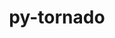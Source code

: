 ---
title: "py-tornado"
layout: cache
categories: [package, develop]
meta: {"versions": ["5.1.1", "6.2"], "compilers": ["gcc@=11.1.0"], "oss": ["ubuntu20.04"], "platforms": ["linux"], "targets": ["ppc64le", "x86_64_v3"], "stacks": ["data-vis-sdk", "e4s", "e4s-power", "root"], "num_specs": 52, "num_specs_by_stack": {"root": 52, "e4s-power": 24, "data-vis-sdk": 9, "e4s": 19}}
spec_details: [{"hash": "4ztwrll2mjc6qgy4zw3c54oiw6udgqli", "compiler": "gcc@=11.1.0", "versions": ["6.2"], "os": "ubuntu20.04", "platform": "linux", "target": "ppc64le", "variants": ["build_system=python_pip"], "stacks": ["root", "e4s-power"], "size": "-", "tarball": "https://binaries.spack.io/develop/build_cache/linux-ubuntu20.04-ppc64le/gcc-11.1.0/py-tornado-6.2/linux-ubuntu20.04-ppc64le-gcc-11.1.0-py-tornado-6.2-4ztwrll2mjc6qgy4zw3c54oiw6udgqli.spack"}, {"hash": "4hqax2vef3gjxwmhdb4qc3x6gdb3vikx", "compiler": "gcc@=11.1.0", "versions": ["6.2"], "os": "ubuntu20.04", "platform": "linux", "target": "ppc64le", "variants": ["build_system=python_pip"], "stacks": ["root", "e4s-power"], "size": "-", "tarball": "https://binaries.spack.io/develop/build_cache/linux-ubuntu20.04-ppc64le/gcc-11.1.0/py-tornado-6.2/linux-ubuntu20.04-ppc64le-gcc-11.1.0-py-tornado-6.2-4hqax2vef3gjxwmhdb4qc3x6gdb3vikx.spack"}, {"hash": "fbpgbxohvikgtcve65tg7hasj6j7mmmu", "compiler": "gcc@=11.1.0", "versions": ["6.2"], "os": "ubuntu20.04", "platform": "linux", "target": "ppc64le", "variants": ["build_system=python_pip"], "stacks": ["root", "e4s-power"], "size": "-", "tarball": "https://binaries.spack.io/develop/build_cache/linux-ubuntu20.04-ppc64le/gcc-11.1.0/py-tornado-6.2/linux-ubuntu20.04-ppc64le-gcc-11.1.0-py-tornado-6.2-fbpgbxohvikgtcve65tg7hasj6j7mmmu.spack"}, {"hash": "rsjifzu6stv4ghk3e5k3bxyfptumrqc3", "compiler": "gcc@=11.1.0", "versions": ["6.2"], "os": "ubuntu20.04", "platform": "linux", "target": "ppc64le", "variants": ["build_system=python_pip"], "stacks": ["root", "e4s-power"], "size": "-", "tarball": "https://binaries.spack.io/develop/build_cache/linux-ubuntu20.04-ppc64le/gcc-11.1.0/py-tornado-6.2/linux-ubuntu20.04-ppc64le-gcc-11.1.0-py-tornado-6.2-rsjifzu6stv4ghk3e5k3bxyfptumrqc3.spack"}, {"hash": "7ongcl5jl6hpclu3ruqa6x7twjw7bmul", "compiler": "gcc@=11.1.0", "versions": ["6.2"], "os": "ubuntu20.04", "platform": "linux", "target": "ppc64le", "variants": ["build_system=python_pip"], "stacks": ["root", "e4s-power"], "size": "-", "tarball": "https://binaries.spack.io/develop/build_cache/linux-ubuntu20.04-ppc64le/gcc-11.1.0/py-tornado-6.2/linux-ubuntu20.04-ppc64le-gcc-11.1.0-py-tornado-6.2-7ongcl5jl6hpclu3ruqa6x7twjw7bmul.spack"}, {"hash": "5gqyd5x6uxaznwssis6g7nxclqxjtnpq", "compiler": "gcc@=11.1.0", "versions": ["6.2"], "os": "ubuntu20.04", "platform": "linux", "target": "ppc64le", "variants": ["build_system=python_pip"], "stacks": ["root", "e4s-power"], "size": "-", "tarball": "https://binaries.spack.io/develop/build_cache/linux-ubuntu20.04-ppc64le/gcc-11.1.0/py-tornado-6.2/linux-ubuntu20.04-ppc64le-gcc-11.1.0-py-tornado-6.2-5gqyd5x6uxaznwssis6g7nxclqxjtnpq.spack"}, {"hash": "bmunth2yrvsi7nberl3stot6q26ya23z", "compiler": "gcc@=11.1.0", "versions": ["6.2"], "os": "ubuntu20.04", "platform": "linux", "target": "ppc64le", "variants": ["build_system=python_pip"], "stacks": ["root", "e4s-power"], "size": "-", "tarball": "https://binaries.spack.io/develop/build_cache/linux-ubuntu20.04-ppc64le/gcc-11.1.0/py-tornado-6.2/linux-ubuntu20.04-ppc64le-gcc-11.1.0-py-tornado-6.2-bmunth2yrvsi7nberl3stot6q26ya23z.spack"}, {"hash": "7hnalgl7nvytydc264dbfosnnxpuj77f", "compiler": "gcc@=11.1.0", "versions": ["6.2"], "os": "ubuntu20.04", "platform": "linux", "target": "ppc64le", "variants": ["build_system=python_pip"], "stacks": ["root", "e4s-power"], "size": "-", "tarball": "https://binaries.spack.io/develop/build_cache/linux-ubuntu20.04-ppc64le/gcc-11.1.0/py-tornado-6.2/linux-ubuntu20.04-ppc64le-gcc-11.1.0-py-tornado-6.2-7hnalgl7nvytydc264dbfosnnxpuj77f.spack"}, {"hash": "qq6ouqddkez6riii3gkoxamxfxamfqbn", "compiler": "gcc@=11.1.0", "versions": ["6.2"], "os": "ubuntu20.04", "platform": "linux", "target": "ppc64le", "variants": ["build_system=python_pip"], "stacks": ["root", "e4s-power"], "size": "-", "tarball": "https://binaries.spack.io/develop/build_cache/linux-ubuntu20.04-ppc64le/gcc-11.1.0/py-tornado-6.2/linux-ubuntu20.04-ppc64le-gcc-11.1.0-py-tornado-6.2-qq6ouqddkez6riii3gkoxamxfxamfqbn.spack"}, {"hash": "hhcyd7u77i3zlv5xxfeqpxz7ggmocptp", "compiler": "gcc@=11.1.0", "versions": ["6.2"], "os": "ubuntu20.04", "platform": "linux", "target": "ppc64le", "variants": ["build_system=python_pip"], "stacks": ["root", "e4s-power"], "size": "-", "tarball": "https://binaries.spack.io/develop/build_cache/linux-ubuntu20.04-ppc64le/gcc-11.1.0/py-tornado-6.2/linux-ubuntu20.04-ppc64le-gcc-11.1.0-py-tornado-6.2-hhcyd7u77i3zlv5xxfeqpxz7ggmocptp.spack"}, {"hash": "yz7ixt7bz47gvtqb44j33wx4sxjy5bnt", "compiler": "gcc@=11.1.0", "versions": ["6.2"], "os": "ubuntu20.04", "platform": "linux", "target": "ppc64le", "variants": ["build_system=python_pip"], "stacks": ["root", "e4s-power"], "size": "-", "tarball": "https://binaries.spack.io/develop/build_cache/linux-ubuntu20.04-ppc64le/gcc-11.1.0/py-tornado-6.2/linux-ubuntu20.04-ppc64le-gcc-11.1.0-py-tornado-6.2-yz7ixt7bz47gvtqb44j33wx4sxjy5bnt.spack"}, {"hash": "rtwk3tyk6om65myw4bgisnck6xffqikh", "compiler": "gcc@=11.1.0", "versions": ["6.2"], "os": "ubuntu20.04", "platform": "linux", "target": "ppc64le", "variants": ["build_system=python_pip"], "stacks": ["root", "e4s-power"], "size": "-", "tarball": "https://binaries.spack.io/develop/build_cache/linux-ubuntu20.04-ppc64le/gcc-11.1.0/py-tornado-6.2/linux-ubuntu20.04-ppc64le-gcc-11.1.0-py-tornado-6.2-rtwk3tyk6om65myw4bgisnck6xffqikh.spack"}, {"hash": "4scatfwwkjb7tqbdr4234beyagkpd6cs", "compiler": "gcc@=11.1.0", "versions": ["6.2"], "os": "ubuntu20.04", "platform": "linux", "target": "ppc64le", "variants": ["build_system=python_pip"], "stacks": ["root", "e4s-power"], "size": "-", "tarball": "https://binaries.spack.io/develop/build_cache/linux-ubuntu20.04-ppc64le/gcc-11.1.0/py-tornado-6.2/linux-ubuntu20.04-ppc64le-gcc-11.1.0-py-tornado-6.2-4scatfwwkjb7tqbdr4234beyagkpd6cs.spack"}, {"hash": "jgaj32lziez35fxtdgv4clvhjaglbi64", "compiler": "gcc@=11.1.0", "versions": ["5.1.1"], "os": "ubuntu20.04", "platform": "linux", "target": "ppc64le", "variants": ["build_system=python_pip"], "stacks": ["root", "e4s-power"], "size": "-", "tarball": "https://binaries.spack.io/develop/build_cache/linux-ubuntu20.04-ppc64le/gcc-11.1.0/py-tornado-5.1.1/linux-ubuntu20.04-ppc64le-gcc-11.1.0-py-tornado-5.1.1-jgaj32lziez35fxtdgv4clvhjaglbi64.spack"}, {"hash": "e5zbdt7or6nv43tibxbhhz6qxpbjhy4n", "compiler": "gcc@=11.1.0", "versions": ["5.1.1"], "os": "ubuntu20.04", "platform": "linux", "target": "ppc64le", "variants": ["build_system=python_pip"], "stacks": ["root", "e4s-power"], "size": "-", "tarball": "https://binaries.spack.io/develop/build_cache/linux-ubuntu20.04-ppc64le/gcc-11.1.0/py-tornado-5.1.1/linux-ubuntu20.04-ppc64le-gcc-11.1.0-py-tornado-5.1.1-e5zbdt7or6nv43tibxbhhz6qxpbjhy4n.spack"}, {"hash": "4jt5fxtynm4tfeztrgjraid3qefsmhf7", "compiler": "gcc@=11.1.0", "versions": ["5.1.1"], "os": "ubuntu20.04", "platform": "linux", "target": "ppc64le", "variants": ["build_system=python_pip"], "stacks": ["root", "e4s-power"], "size": "-", "tarball": "https://binaries.spack.io/develop/build_cache/linux-ubuntu20.04-ppc64le/gcc-11.1.0/py-tornado-5.1.1/linux-ubuntu20.04-ppc64le-gcc-11.1.0-py-tornado-5.1.1-4jt5fxtynm4tfeztrgjraid3qefsmhf7.spack"}, {"hash": "2gonwsnqrgfj53cst2eleqef4c5vrw55", "compiler": "gcc@=11.1.0", "versions": ["5.1.1"], "os": "ubuntu20.04", "platform": "linux", "target": "ppc64le", "variants": ["build_system=python_pip"], "stacks": ["root", "e4s-power"], "size": "-", "tarball": "https://binaries.spack.io/develop/build_cache/linux-ubuntu20.04-ppc64le/gcc-11.1.0/py-tornado-5.1.1/linux-ubuntu20.04-ppc64le-gcc-11.1.0-py-tornado-5.1.1-2gonwsnqrgfj53cst2eleqef4c5vrw55.spack"}, {"hash": "nozo6tqx62vdb6eb4wvqvp6zun6a7ttc", "compiler": "gcc@=11.1.0", "versions": ["5.1.1"], "os": "ubuntu20.04", "platform": "linux", "target": "ppc64le", "variants": ["build_system=python_pip"], "stacks": ["root", "e4s-power"], "size": "-", "tarball": "https://binaries.spack.io/develop/build_cache/linux-ubuntu20.04-ppc64le/gcc-11.1.0/py-tornado-5.1.1/linux-ubuntu20.04-ppc64le-gcc-11.1.0-py-tornado-5.1.1-nozo6tqx62vdb6eb4wvqvp6zun6a7ttc.spack"}, {"hash": "kzhldabeoekwnuqs2ntyfcep3aerc4kh", "compiler": "gcc@=11.1.0", "versions": ["5.1.1"], "os": "ubuntu20.04", "platform": "linux", "target": "ppc64le", "variants": ["build_system=python_pip"], "stacks": ["root", "e4s-power"], "size": "-", "tarball": "https://binaries.spack.io/develop/build_cache/linux-ubuntu20.04-ppc64le/gcc-11.1.0/py-tornado-5.1.1/linux-ubuntu20.04-ppc64le-gcc-11.1.0-py-tornado-5.1.1-kzhldabeoekwnuqs2ntyfcep3aerc4kh.spack"}, {"hash": "igki7kh5ujqfx6ihjqk7srafhocfct5h", "compiler": "gcc@=11.1.0", "versions": ["6.2"], "os": "ubuntu20.04", "platform": "linux", "target": "ppc64le", "variants": ["build_system=python_pip"], "stacks": ["root", "e4s-power"], "size": "-", "tarball": "https://binaries.spack.io/develop/build_cache/linux-ubuntu20.04-ppc64le/gcc-11.1.0/py-tornado-6.2/linux-ubuntu20.04-ppc64le-gcc-11.1.0-py-tornado-6.2-igki7kh5ujqfx6ihjqk7srafhocfct5h.spack"}, {"hash": "vowrpx35qr6dsvpsdshnzpftlvepqpqn", "compiler": "gcc@=11.1.0", "versions": ["6.2"], "os": "ubuntu20.04", "platform": "linux", "target": "ppc64le", "variants": ["build_system=python_pip"], "stacks": ["root", "e4s-power"], "size": "-", "tarball": "https://binaries.spack.io/develop/build_cache/linux-ubuntu20.04-ppc64le/gcc-11.1.0/py-tornado-6.2/linux-ubuntu20.04-ppc64le-gcc-11.1.0-py-tornado-6.2-vowrpx35qr6dsvpsdshnzpftlvepqpqn.spack"}, {"hash": "uio7l5cs7sj4slytnjb3uwqhmo3qsafs", "compiler": "gcc@=11.1.0", "versions": ["6.2"], "os": "ubuntu20.04", "platform": "linux", "target": "ppc64le", "variants": ["build_system=python_pip"], "stacks": ["root", "e4s-power"], "size": "-", "tarball": "https://binaries.spack.io/develop/build_cache/linux-ubuntu20.04-ppc64le/gcc-11.1.0/py-tornado-6.2/linux-ubuntu20.04-ppc64le-gcc-11.1.0-py-tornado-6.2-uio7l5cs7sj4slytnjb3uwqhmo3qsafs.spack"}, {"hash": "zyjgdh7afu5wwkwzs5rbz2fzse3y4ixi", "compiler": "gcc@=11.1.0", "versions": ["6.2"], "os": "ubuntu20.04", "platform": "linux", "target": "ppc64le", "variants": ["build_system=python_pip"], "stacks": ["root", "e4s-power"], "size": "-", "tarball": "https://binaries.spack.io/develop/build_cache/linux-ubuntu20.04-ppc64le/gcc-11.1.0/py-tornado-6.2/linux-ubuntu20.04-ppc64le-gcc-11.1.0-py-tornado-6.2-zyjgdh7afu5wwkwzs5rbz2fzse3y4ixi.spack"}, {"hash": "wmws5ub4cemscg6bxsc6t3j3zpl6igdz", "compiler": "gcc@=11.1.0", "versions": ["6.2"], "os": "ubuntu20.04", "platform": "linux", "target": "ppc64le", "variants": ["build_system=python_pip"], "stacks": ["root", "e4s-power"], "size": "-", "tarball": "https://binaries.spack.io/develop/build_cache/linux-ubuntu20.04-ppc64le/gcc-11.1.0/py-tornado-6.2/linux-ubuntu20.04-ppc64le-gcc-11.1.0-py-tornado-6.2-wmws5ub4cemscg6bxsc6t3j3zpl6igdz.spack"}, {"hash": "46ycbaudwitsfol2lxh2um5pmtbzw3cu", "compiler": "gcc@=11.1.0", "versions": ["6.2"], "os": "ubuntu20.04", "platform": "linux", "target": "x86_64_v3", "variants": ["build_system=python_pip"], "stacks": ["root", "data-vis-sdk"], "size": "-", "tarball": "https://binaries.spack.io/develop/build_cache/linux-ubuntu20.04-x86_64_v3/gcc-11.1.0/py-tornado-6.2/linux-ubuntu20.04-x86_64_v3-gcc-11.1.0-py-tornado-6.2-46ycbaudwitsfol2lxh2um5pmtbzw3cu.spack"}, {"hash": "qvmuedfouejh6a4zmv7z56zxajlbu3cb", "compiler": "gcc@=11.1.0", "versions": ["6.2"], "os": "ubuntu20.04", "platform": "linux", "target": "x86_64_v3", "variants": ["build_system=python_pip"], "stacks": ["root", "data-vis-sdk"], "size": "-", "tarball": "https://binaries.spack.io/develop/build_cache/linux-ubuntu20.04-x86_64_v3/gcc-11.1.0/py-tornado-6.2/linux-ubuntu20.04-x86_64_v3-gcc-11.1.0-py-tornado-6.2-qvmuedfouejh6a4zmv7z56zxajlbu3cb.spack"}, {"hash": "bveyb4qxak5qg2bp3gtcp44zuib2fhx3", "compiler": "gcc@=11.1.0", "versions": ["6.2"], "os": "ubuntu20.04", "platform": "linux", "target": "x86_64_v3", "variants": ["build_system=python_pip"], "stacks": ["root", "data-vis-sdk"], "size": "-", "tarball": "https://binaries.spack.io/develop/build_cache/linux-ubuntu20.04-x86_64_v3/gcc-11.1.0/py-tornado-6.2/linux-ubuntu20.04-x86_64_v3-gcc-11.1.0-py-tornado-6.2-bveyb4qxak5qg2bp3gtcp44zuib2fhx3.spack"}, {"hash": "adsvn2qc3he7y655evmvzxq36vjwahbg", "compiler": "gcc@=11.1.0", "versions": ["6.2"], "os": "ubuntu20.04", "platform": "linux", "target": "x86_64_v3", "variants": ["build_system=python_pip"], "stacks": ["root", "data-vis-sdk"], "size": "-", "tarball": "https://binaries.spack.io/develop/build_cache/linux-ubuntu20.04-x86_64_v3/gcc-11.1.0/py-tornado-6.2/linux-ubuntu20.04-x86_64_v3-gcc-11.1.0-py-tornado-6.2-adsvn2qc3he7y655evmvzxq36vjwahbg.spack"}, {"hash": "cuq423v3s7e5t64go6brz2453rbu25fd", "compiler": "gcc@=11.1.0", "versions": ["6.2"], "os": "ubuntu20.04", "platform": "linux", "target": "x86_64_v3", "variants": ["build_system=python_pip"], "stacks": ["root", "e4s"], "size": "-", "tarball": "https://binaries.spack.io/develop/build_cache/linux-ubuntu20.04-x86_64_v3/gcc-11.1.0/py-tornado-6.2/linux-ubuntu20.04-x86_64_v3-gcc-11.1.0-py-tornado-6.2-cuq423v3s7e5t64go6brz2453rbu25fd.spack"}, {"hash": "ku64lx2p4dcvra7wqgl43kinmxzs7u4v", "compiler": "gcc@=11.1.0", "versions": ["6.2"], "os": "ubuntu20.04", "platform": "linux", "target": "x86_64_v3", "variants": ["build_system=python_pip"], "stacks": ["root", "data-vis-sdk"], "size": "-", "tarball": "https://binaries.spack.io/develop/build_cache/linux-ubuntu20.04-x86_64_v3/gcc-11.1.0/py-tornado-6.2/linux-ubuntu20.04-x86_64_v3-gcc-11.1.0-py-tornado-6.2-ku64lx2p4dcvra7wqgl43kinmxzs7u4v.spack"}, {"hash": "yveiiooqlhnbgueyhjrjdim6m7hmuvfd", "compiler": "gcc@=11.1.0", "versions": ["6.2"], "os": "ubuntu20.04", "platform": "linux", "target": "x86_64_v3", "variants": ["build_system=python_pip"], "stacks": ["root", "e4s"], "size": "-", "tarball": "https://binaries.spack.io/develop/build_cache/linux-ubuntu20.04-x86_64_v3/gcc-11.1.0/py-tornado-6.2/linux-ubuntu20.04-x86_64_v3-gcc-11.1.0-py-tornado-6.2-yveiiooqlhnbgueyhjrjdim6m7hmuvfd.spack"}, {"hash": "g5vxt6xz645cul5su3hr6u6snyg3rvhs", "compiler": "gcc@=11.1.0", "versions": ["6.2"], "os": "ubuntu20.04", "platform": "linux", "target": "x86_64_v3", "variants": ["build_system=python_pip"], "stacks": ["root", "data-vis-sdk"], "size": "-", "tarball": "https://binaries.spack.io/develop/build_cache/linux-ubuntu20.04-x86_64_v3/gcc-11.1.0/py-tornado-6.2/linux-ubuntu20.04-x86_64_v3-gcc-11.1.0-py-tornado-6.2-g5vxt6xz645cul5su3hr6u6snyg3rvhs.spack"}, {"hash": "4toqqpnimx7zqcnheljjufmltfxposfq", "compiler": "gcc@=11.1.0", "versions": ["6.2"], "os": "ubuntu20.04", "platform": "linux", "target": "x86_64_v3", "variants": ["build_system=python_pip"], "stacks": ["root", "data-vis-sdk"], "size": "-", "tarball": "https://binaries.spack.io/develop/build_cache/linux-ubuntu20.04-x86_64_v3/gcc-11.1.0/py-tornado-6.2/linux-ubuntu20.04-x86_64_v3-gcc-11.1.0-py-tornado-6.2-4toqqpnimx7zqcnheljjufmltfxposfq.spack"}, {"hash": "w2khzy632y3j4exwnvudchi36nj4a7z5", "compiler": "gcc@=11.1.0", "versions": ["6.2"], "os": "ubuntu20.04", "platform": "linux", "target": "x86_64_v3", "variants": ["build_system=python_pip"], "stacks": ["root", "data-vis-sdk"], "size": "-", "tarball": "https://binaries.spack.io/develop/build_cache/linux-ubuntu20.04-x86_64_v3/gcc-11.1.0/py-tornado-6.2/linux-ubuntu20.04-x86_64_v3-gcc-11.1.0-py-tornado-6.2-w2khzy632y3j4exwnvudchi36nj4a7z5.spack"}, {"hash": "6hzkbjgf3paggl4sn75b7wjffoamtdp6", "compiler": "gcc@=11.1.0", "versions": ["6.2"], "os": "ubuntu20.04", "platform": "linux", "target": "x86_64_v3", "variants": ["build_system=python_pip"], "stacks": ["root", "e4s"], "size": "-", "tarball": "https://binaries.spack.io/develop/build_cache/linux-ubuntu20.04-x86_64_v3/gcc-11.1.0/py-tornado-6.2/linux-ubuntu20.04-x86_64_v3-gcc-11.1.0-py-tornado-6.2-6hzkbjgf3paggl4sn75b7wjffoamtdp6.spack"}, {"hash": "lr5lbxmagiob57c5mco4lanmq2t7icrp", "compiler": "gcc@=11.1.0", "versions": ["6.2"], "os": "ubuntu20.04", "platform": "linux", "target": "x86_64_v3", "variants": ["build_system=python_pip"], "stacks": ["root", "data-vis-sdk"], "size": "-", "tarball": "https://binaries.spack.io/develop/build_cache/linux-ubuntu20.04-x86_64_v3/gcc-11.1.0/py-tornado-6.2/linux-ubuntu20.04-x86_64_v3-gcc-11.1.0-py-tornado-6.2-lr5lbxmagiob57c5mco4lanmq2t7icrp.spack"}, {"hash": "hnzbnhu3lzqqqvizwwbhausat66gtdhy", "compiler": "gcc@=11.1.0", "versions": ["6.2"], "os": "ubuntu20.04", "platform": "linux", "target": "x86_64_v3", "variants": ["build_system=python_pip"], "stacks": ["root", "e4s"], "size": "-", "tarball": "https://binaries.spack.io/develop/build_cache/linux-ubuntu20.04-x86_64_v3/gcc-11.1.0/py-tornado-6.2/linux-ubuntu20.04-x86_64_v3-gcc-11.1.0-py-tornado-6.2-hnzbnhu3lzqqqvizwwbhausat66gtdhy.spack"}, {"hash": "6paqmumxkclkal3usiwqbqhc6kvczzbq", "compiler": "gcc@=11.1.0", "versions": ["6.2"], "os": "ubuntu20.04", "platform": "linux", "target": "x86_64_v3", "variants": ["build_system=python_pip"], "stacks": ["root", "e4s"], "size": "-", "tarball": "https://binaries.spack.io/develop/build_cache/linux-ubuntu20.04-x86_64_v3/gcc-11.1.0/py-tornado-6.2/linux-ubuntu20.04-x86_64_v3-gcc-11.1.0-py-tornado-6.2-6paqmumxkclkal3usiwqbqhc6kvczzbq.spack"}, {"hash": "oa4ko5zmokicbiwlponjbdfkzw4v43dp", "compiler": "gcc@=11.1.0", "versions": ["6.2"], "os": "ubuntu20.04", "platform": "linux", "target": "x86_64_v3", "variants": ["build_system=python_pip"], "stacks": ["root", "e4s"], "size": "-", "tarball": "https://binaries.spack.io/develop/build_cache/linux-ubuntu20.04-x86_64_v3/gcc-11.1.0/py-tornado-6.2/linux-ubuntu20.04-x86_64_v3-gcc-11.1.0-py-tornado-6.2-oa4ko5zmokicbiwlponjbdfkzw4v43dp.spack"}, {"hash": "jucsiyrvgyxca5guvuwwdtu2irhzek47", "compiler": "gcc@=11.1.0", "versions": ["6.2"], "os": "ubuntu20.04", "platform": "linux", "target": "x86_64_v3", "variants": ["build_system=python_pip"], "stacks": ["root", "e4s"], "size": "-", "tarball": "https://binaries.spack.io/develop/build_cache/linux-ubuntu20.04-x86_64_v3/gcc-11.1.0/py-tornado-6.2/linux-ubuntu20.04-x86_64_v3-gcc-11.1.0-py-tornado-6.2-jucsiyrvgyxca5guvuwwdtu2irhzek47.spack"}, {"hash": "veqq2cjd4zpd3zhd6gc52fmyor3xbcmf", "compiler": "gcc@=11.1.0", "versions": ["6.2"], "os": "ubuntu20.04", "platform": "linux", "target": "x86_64_v3", "variants": ["build_system=python_pip"], "stacks": ["root", "e4s"], "size": "-", "tarball": "https://binaries.spack.io/develop/build_cache/linux-ubuntu20.04-x86_64_v3/gcc-11.1.0/py-tornado-6.2/linux-ubuntu20.04-x86_64_v3-gcc-11.1.0-py-tornado-6.2-veqq2cjd4zpd3zhd6gc52fmyor3xbcmf.spack"}, {"hash": "6ggshkxu6zicycodof7bmmzvo256eus7", "compiler": "gcc@=11.1.0", "versions": ["6.2"], "os": "ubuntu20.04", "platform": "linux", "target": "x86_64_v3", "variants": ["build_system=python_pip"], "stacks": ["root", "e4s"], "size": "-", "tarball": "https://binaries.spack.io/develop/build_cache/linux-ubuntu20.04-x86_64_v3/gcc-11.1.0/py-tornado-6.2/linux-ubuntu20.04-x86_64_v3-gcc-11.1.0-py-tornado-6.2-6ggshkxu6zicycodof7bmmzvo256eus7.spack"}, {"hash": "avilwxpfxpiyi4rfehcu6q2n76qes7oj", "compiler": "gcc@=11.1.0", "versions": ["6.2"], "os": "ubuntu20.04", "platform": "linux", "target": "x86_64_v3", "variants": ["build_system=python_pip"], "stacks": ["root", "e4s"], "size": "-", "tarball": "https://binaries.spack.io/develop/build_cache/linux-ubuntu20.04-x86_64_v3/gcc-11.1.0/py-tornado-6.2/linux-ubuntu20.04-x86_64_v3-gcc-11.1.0-py-tornado-6.2-avilwxpfxpiyi4rfehcu6q2n76qes7oj.spack"}, {"hash": "7wfvoyeoss4m7kpemkzwn2na6q32f32s", "compiler": "gcc@=11.1.0", "versions": ["5.1.1"], "os": "ubuntu20.04", "platform": "linux", "target": "x86_64_v3", "variants": ["build_system=python_pip"], "stacks": ["root", "e4s"], "size": "-", "tarball": "https://binaries.spack.io/develop/build_cache/linux-ubuntu20.04-x86_64_v3/gcc-11.1.0/py-tornado-5.1.1/linux-ubuntu20.04-x86_64_v3-gcc-11.1.0-py-tornado-5.1.1-7wfvoyeoss4m7kpemkzwn2na6q32f32s.spack"}, {"hash": "zuingafpo2xcfnzluay4zp7fewwa6ywy", "compiler": "gcc@=11.1.0", "versions": ["5.1.1"], "os": "ubuntu20.04", "platform": "linux", "target": "x86_64_v3", "variants": ["build_system=python_pip"], "stacks": ["root", "e4s"], "size": "-", "tarball": "https://binaries.spack.io/develop/build_cache/linux-ubuntu20.04-x86_64_v3/gcc-11.1.0/py-tornado-5.1.1/linux-ubuntu20.04-x86_64_v3-gcc-11.1.0-py-tornado-5.1.1-zuingafpo2xcfnzluay4zp7fewwa6ywy.spack"}, {"hash": "swlgiwwn6cyif753nofbh4m3qhow7v5u", "compiler": "gcc@=11.1.0", "versions": ["5.1.1"], "os": "ubuntu20.04", "platform": "linux", "target": "x86_64_v3", "variants": ["build_system=python_pip"], "stacks": ["root", "e4s"], "size": "-", "tarball": "https://binaries.spack.io/develop/build_cache/linux-ubuntu20.04-x86_64_v3/gcc-11.1.0/py-tornado-5.1.1/linux-ubuntu20.04-x86_64_v3-gcc-11.1.0-py-tornado-5.1.1-swlgiwwn6cyif753nofbh4m3qhow7v5u.spack"}, {"hash": "gykhzvwnhoyrksjojxrioi4vswtdlu2d", "compiler": "gcc@=11.1.0", "versions": ["5.1.1"], "os": "ubuntu20.04", "platform": "linux", "target": "x86_64_v3", "variants": ["build_system=python_pip"], "stacks": ["root", "e4s"], "size": "-", "tarball": "https://binaries.spack.io/develop/build_cache/linux-ubuntu20.04-x86_64_v3/gcc-11.1.0/py-tornado-5.1.1/linux-ubuntu20.04-x86_64_v3-gcc-11.1.0-py-tornado-5.1.1-gykhzvwnhoyrksjojxrioi4vswtdlu2d.spack"}, {"hash": "jutx6vfttadbizpug23odwdezew3fkyp", "compiler": "gcc@=11.1.0", "versions": ["5.1.1"], "os": "ubuntu20.04", "platform": "linux", "target": "x86_64_v3", "variants": ["build_system=python_pip"], "stacks": ["root", "e4s"], "size": "-", "tarball": "https://binaries.spack.io/develop/build_cache/linux-ubuntu20.04-x86_64_v3/gcc-11.1.0/py-tornado-5.1.1/linux-ubuntu20.04-x86_64_v3-gcc-11.1.0-py-tornado-5.1.1-jutx6vfttadbizpug23odwdezew3fkyp.spack"}, {"hash": "yorgb5xzmrfwskmbppq2o32plce4uvyx", "compiler": "gcc@=11.1.0", "versions": ["6.2"], "os": "ubuntu20.04", "platform": "linux", "target": "x86_64_v3", "variants": ["build_system=python_pip"], "stacks": ["root", "e4s"], "size": "-", "tarball": "https://binaries.spack.io/develop/build_cache/linux-ubuntu20.04-x86_64_v3/gcc-11.1.0/py-tornado-6.2/linux-ubuntu20.04-x86_64_v3-gcc-11.1.0-py-tornado-6.2-yorgb5xzmrfwskmbppq2o32plce4uvyx.spack"}, {"hash": "6bpaptfn6czubzd4mafxv756l4wh3si5", "compiler": "gcc@=11.1.0", "versions": ["6.2"], "os": "ubuntu20.04", "platform": "linux", "target": "x86_64_v3", "variants": ["build_system=python_pip"], "stacks": ["root", "e4s"], "size": "-", "tarball": "https://binaries.spack.io/develop/build_cache/linux-ubuntu20.04-x86_64_v3/gcc-11.1.0/py-tornado-6.2/linux-ubuntu20.04-x86_64_v3-gcc-11.1.0-py-tornado-6.2-6bpaptfn6czubzd4mafxv756l4wh3si5.spack"}, {"hash": "2ntdzkrr7zpo3uvg5wjwxj77467twe4u", "compiler": "gcc@=11.1.0", "versions": ["6.2"], "os": "ubuntu20.04", "platform": "linux", "target": "x86_64_v3", "variants": ["build_system=python_pip"], "stacks": ["root", "e4s"], "size": "-", "tarball": "https://binaries.spack.io/develop/build_cache/linux-ubuntu20.04-x86_64_v3/gcc-11.1.0/py-tornado-6.2/linux-ubuntu20.04-x86_64_v3-gcc-11.1.0-py-tornado-6.2-2ntdzkrr7zpo3uvg5wjwxj77467twe4u.spack"}, {"hash": "jlb7xvrpgt74j77uv3pweqx7lfj5hszr", "compiler": "gcc@=11.1.0", "versions": ["6.2"], "os": "ubuntu20.04", "platform": "linux", "target": "x86_64_v3", "variants": ["build_system=python_pip"], "stacks": ["root", "e4s"], "size": "-", "tarball": "https://binaries.spack.io/develop/build_cache/linux-ubuntu20.04-x86_64_v3/gcc-11.1.0/py-tornado-6.2/linux-ubuntu20.04-x86_64_v3-gcc-11.1.0-py-tornado-6.2-jlb7xvrpgt74j77uv3pweqx7lfj5hszr.spack"}]
---